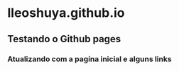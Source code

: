 # **lleoshuya.github.io**

## Testando o Github pages

### Atualizando com a pagína inicial e alguns links
